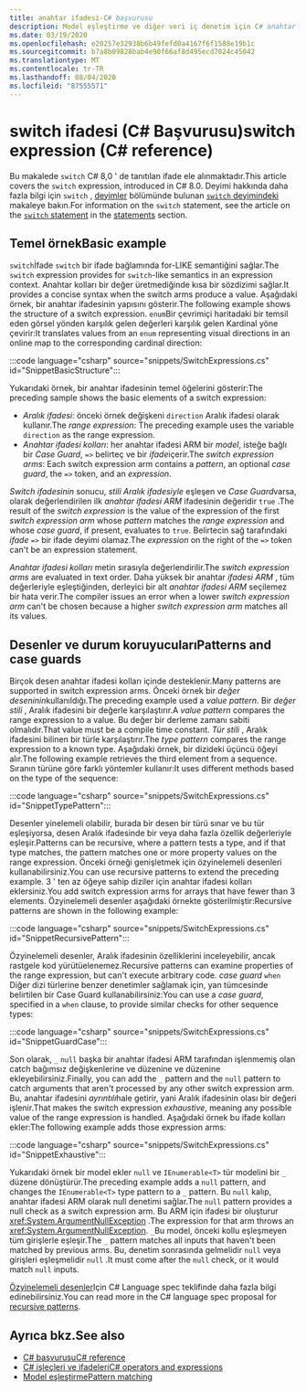 ```yaml
---
title: anahtar ifadesi-C# başvurusu
description: Model eşleştirme ve diğer veri iç denetim için C# anahtar ifadesini nasıl kullanacağınızı öğrenin
ms.date: 03/19/2020
ms.openlocfilehash: e20257e32938b6b49fefd0a4167f6f1588e19b1c
ms.sourcegitcommit: b7a8b09828bab4e90f66af8d495ecd7024c45042
ms.translationtype: MT
ms.contentlocale: tr-TR
ms.lasthandoff: 08/04/2020
ms.locfileid: "87555571"
---
```

# <a name="switch-expression-c-reference"></a><span data-ttu-id="9a5c2-103">switch ifadesi (C# Başvurusu)</span><span class="sxs-lookup"><span data-stu-id="9a5c2-103">switch expression (C# reference)</span></span>

<span data-ttu-id="9a5c2-104">Bu makalede `switch` C# 8,0 ' de tanıtılan ifade ele alınmaktadır.</span><span class="sxs-lookup"><span data-stu-id="9a5c2-104">This article covers the `switch` expression, introduced in C# 8.0.</span></span> <span data-ttu-id="9a5c2-105">Deyimi hakkında daha fazla bilgi için `switch` , [deyimler](../keywords/index.md) bölümünde bulunan [ `switch` deyimindeki](../keywords/switch.md) makaleye bakın.</span><span class="sxs-lookup"><span data-stu-id="9a5c2-105">For information on the `switch` statement, see the article on the [`switch` statement](../keywords/switch.md) in the [statements](../keywords/index.md) section.</span></span>

## <a name="basic-example"></a><span data-ttu-id="9a5c2-106">Temel örnek</span><span class="sxs-lookup"><span data-stu-id="9a5c2-106">Basic example</span></span>

<span data-ttu-id="9a5c2-107">`switch`İfade `switch` bir ifade bağlamında for-LIKE semantiğini sağlar.</span><span class="sxs-lookup"><span data-stu-id="9a5c2-107">The `switch` expression provides for `switch`-like semantics in an expression context.</span></span> <span data-ttu-id="9a5c2-108">Anahtar kolları bir değer üretmediğinde kısa bir sözdizimi sağlar.</span><span class="sxs-lookup"><span data-stu-id="9a5c2-108">It provides a concise syntax when the switch arms produce a value.</span></span> <span data-ttu-id="9a5c2-109">Aşağıdaki örnek, bir anahtar ifadesinin yapısını gösterir.</span><span class="sxs-lookup"><span data-stu-id="9a5c2-109">The following example shows the structure of a switch expression.</span></span> <span data-ttu-id="9a5c2-110">`enum`Bir çevrimiçi haritadaki bir temsil eden görsel yönden karşılık gelen değerleri karşılık gelen Kardinal yöne çevirir:</span><span class="sxs-lookup"><span data-stu-id="9a5c2-110">It translates values from an `enum` representing visual directions in an online map to the corresponding cardinal direction:</span></span>

:::code language="csharp" source="snippets/SwitchExpressions.cs" id="SnippetBasicStructure":::

<span data-ttu-id="9a5c2-111">Yukarıdaki örnek, bir anahtar ifadesinin temel öğelerini gösterir:</span><span class="sxs-lookup"><span data-stu-id="9a5c2-111">The preceding sample shows the basic elements of a switch expression:</span></span>

- <span data-ttu-id="9a5c2-112">*Aralık ifadesi*: önceki örnek değişkeni `direction` Aralık ifadesi olarak kullanır.</span><span class="sxs-lookup"><span data-stu-id="9a5c2-112">The *range expression*: The preceding example uses the variable `direction` as the range expression.</span></span>
- <span data-ttu-id="9a5c2-113">*Anahtar ifadesi kolları*: her anahtar ifadesi ARM bir *model*, isteğe bağlı bir *Case Guard*, `=>` belirteç ve bir *ifade*içerir.</span><span class="sxs-lookup"><span data-stu-id="9a5c2-113">The *switch expression arms*: Each switch expression arm contains a *pattern*, an optional *case guard*, the `=>` token, and an *expression*.</span></span>

<span data-ttu-id="9a5c2-114">*Switch ifadesinin* sonucu, *stili* *Aralık ifadesiyle* eşleşen ve *Case Guard*varsa, olarak değerlendirilen ilk *anahtar ifadesi ARM* ifadesinin değeridir `true` .</span><span class="sxs-lookup"><span data-stu-id="9a5c2-114">The result of the *switch expression* is the value of the expression of the first *switch expression arm* whose *pattern* matches the *range expression* and whose *case guard*, if present, evaluates to `true`.</span></span> <span data-ttu-id="9a5c2-115">Belirtecin sağ tarafındaki *ifade* `=>` bir ifade deyimi olamaz.</span><span class="sxs-lookup"><span data-stu-id="9a5c2-115">The *expression* on the right of the `=>` token can't be an expression statement.</span></span>

<span data-ttu-id="9a5c2-116">*Anahtar ifadesi kolları* metin sırasıyla değerlendirilir.</span><span class="sxs-lookup"><span data-stu-id="9a5c2-116">The *switch expression arms* are evaluated in text order.</span></span> <span data-ttu-id="9a5c2-117">Daha yüksek bir anahtar *ifadesi ARM* , tüm değerleriyle eşleştiğinden, derleyici bir alt *anahtar ifadesi ARM* seçilemez bir hata verir.</span><span class="sxs-lookup"><span data-stu-id="9a5c2-117">The compiler issues an error when a lower *switch expression arm* can't be chosen because a higher *switch expression arm* matches all its values.</span></span>

## <a name="patterns-and-case-guards"></a><span data-ttu-id="9a5c2-118">Desenler ve durum koruyucuları</span><span class="sxs-lookup"><span data-stu-id="9a5c2-118">Patterns and case guards</span></span>

<span data-ttu-id="9a5c2-119">Birçok desen anahtar ifadesi kolları içinde desteklenir.</span><span class="sxs-lookup"><span data-stu-id="9a5c2-119">Many patterns are supported in switch expression arms.</span></span> <span data-ttu-id="9a5c2-120">Önceki örnek bir *değer deseninin*kullanıldığı.</span><span class="sxs-lookup"><span data-stu-id="9a5c2-120">The preceding example used a *value pattern*.</span></span> <span data-ttu-id="9a5c2-121">Bir *değer stili* , Aralık ifadesini bir değerle karşılaştırır.</span><span class="sxs-lookup"><span data-stu-id="9a5c2-121">A *value pattern* compares the range expression to a value.</span></span> <span data-ttu-id="9a5c2-122">Bu değer bir derleme zamanı sabiti olmalıdır.</span><span class="sxs-lookup"><span data-stu-id="9a5c2-122">That value must be a compile time constant.</span></span> <span data-ttu-id="9a5c2-123">*Tür stili* , Aralık ifadesini bilinen bir türle karşılaştırır.</span><span class="sxs-lookup"><span data-stu-id="9a5c2-123">The *type pattern* compares the range expression to a known type.</span></span> <span data-ttu-id="9a5c2-124">Aşağıdaki örnek, bir dizideki üçüncü öğeyi alır.</span><span class="sxs-lookup"><span data-stu-id="9a5c2-124">The following example retrieves the third element from a sequence.</span></span> <span data-ttu-id="9a5c2-125">Sıranın türüne göre farklı yöntemler kullanır:</span><span class="sxs-lookup"><span data-stu-id="9a5c2-125">It uses different methods based on the type of the sequence:</span></span>

:::code language="csharp" source="snippets/SwitchExpressions.cs" id="SnippetTypePattern":::

<span data-ttu-id="9a5c2-126">Desenler yinelemeli olabilir, burada bir desen bir türü sınar ve bu tür eşleşiyorsa, desen Aralık ifadesinde bir veya daha fazla özellik değerleriyle eşleşir.</span><span class="sxs-lookup"><span data-stu-id="9a5c2-126">Patterns can be recursive, where a pattern tests a type, and if that type matches, the pattern matches one or more property values on the range expression.</span></span> <span data-ttu-id="9a5c2-127">Önceki örneği genişletmek için özyinelemeli desenleri kullanabilirsiniz.</span><span class="sxs-lookup"><span data-stu-id="9a5c2-127">You can use recursive patterns to extend the preceding example.</span></span> <span data-ttu-id="9a5c2-128">3 ' ten az öğeye sahip diziler için anahtar ifadesi kolları eklersiniz.</span><span class="sxs-lookup"><span data-stu-id="9a5c2-128">You add switch expression arms for arrays that have fewer than 3 elements.</span></span> <span data-ttu-id="9a5c2-129">Özyinelemeli desenler aşağıdaki örnekte gösterilmiştir:</span><span class="sxs-lookup"><span data-stu-id="9a5c2-129">Recursive patterns are shown in the following example:</span></span>

:::code language="csharp" source="snippets/SwitchExpressions.cs" id="SnippetRecursivePattern":::

<span data-ttu-id="9a5c2-130">Özyinelemeli desenler, Aralık ifadesinin özelliklerini inceleyebilir, ancak rastgele kod yürütüelenemez.</span><span class="sxs-lookup"><span data-stu-id="9a5c2-130">Recursive patterns can examine properties of the range expression, but can't execute arbitrary code.</span></span> <span data-ttu-id="9a5c2-131">*case guard* `when` Diğer dizi türlerine benzer denetimler sağlamak için, yan tümcesinde belirtilen bir Case Guard kullanabilirsiniz:</span><span class="sxs-lookup"><span data-stu-id="9a5c2-131">You can use a *case guard*, specified in a `when` clause, to provide similar checks for other sequence types:</span></span>

:::code language="csharp" source="snippets/SwitchExpressions.cs" id="SnippetGuardCase":::

<span data-ttu-id="9a5c2-132">Son olarak, `_` `null` başka bir anahtar ifadesi ARM tarafından işlenmemiş olan catch bağımsız değişkenlerine ve düzenine ve düzenine ekleyebilirsiniz.</span><span class="sxs-lookup"><span data-stu-id="9a5c2-132">Finally, you can add the `_` pattern and the `null` pattern to catch arguments that aren't processed by any other switch expression arm.</span></span> <span data-ttu-id="9a5c2-133">Bu, anahtar ifadesini *ayrıntılı*hale getirir, yani Aralık ifadesinin olası bir değeri işlenir.</span><span class="sxs-lookup"><span data-stu-id="9a5c2-133">That makes the switch expression *exhaustive*, meaning any possible value of the range expression is handled.</span></span> <span data-ttu-id="9a5c2-134">Aşağıdaki örnek bu ifade kolları ekler:</span><span class="sxs-lookup"><span data-stu-id="9a5c2-134">The following example adds those expression arms:</span></span>

:::code language="csharp" source="snippets/SwitchExpressions.cs" id="SnippetExhaustive":::

<span data-ttu-id="9a5c2-135">Yukarıdaki örnek bir model ekler `null` ve `IEnumerable<T>` tür modelini bir `_` düzene dönüştürür.</span><span class="sxs-lookup"><span data-stu-id="9a5c2-135">The preceding example adds a `null` pattern, and changes the `IEnumerable<T>` type pattern to a `_` pattern.</span></span> <span data-ttu-id="9a5c2-136">Bu `null` kalıp, anahtar ifadesi ARM olarak null denetimi sağlar.</span><span class="sxs-lookup"><span data-stu-id="9a5c2-136">The `null` pattern provides a null check as a switch expression arm.</span></span> <span data-ttu-id="9a5c2-137">Bu ARM için ifadesi bir oluşturur <xref:System.ArgumentNullException> .</span><span class="sxs-lookup"><span data-stu-id="9a5c2-137">The expression for that arm throws an <xref:System.ArgumentNullException>.</span></span> <span data-ttu-id="9a5c2-138">`_`Bu model, önceki kollu eşleşmeyen tüm girişlerle eşleşir.</span><span class="sxs-lookup"><span data-stu-id="9a5c2-138">The `_` pattern matches all inputs that haven't been matched by previous arms.</span></span> <span data-ttu-id="9a5c2-139">Bu, denetim sonrasında gelmelidir `null` veya girişleri eşleşmelidir `null` .</span><span class="sxs-lookup"><span data-stu-id="9a5c2-139">It must come after the `null` check, or it would match `null` inputs.</span></span>

<span data-ttu-id="9a5c2-140">[Özyinelemeli desenler](~/_csharplang/proposals/csharp-8.0/patterns.md#switch-expression)Için C# Language spec teklifinde daha fazla bilgi edinebilirsiniz.</span><span class="sxs-lookup"><span data-stu-id="9a5c2-140">You can read more in the C# language spec proposal for [recursive patterns](~/_csharplang/proposals/csharp-8.0/patterns.md#switch-expression).</span></span>

## <a name="see-also"></a><span data-ttu-id="9a5c2-141">Ayrıca bkz.</span><span class="sxs-lookup"><span data-stu-id="9a5c2-141">See also</span></span>

- [<span data-ttu-id="9a5c2-142">C# başvurusu</span><span class="sxs-lookup"><span data-stu-id="9a5c2-142">C# reference</span></span>](../index.md)
- [<span data-ttu-id="9a5c2-143">C# işleçleri ve ifadeleri</span><span class="sxs-lookup"><span data-stu-id="9a5c2-143">C# operators and expressions</span></span>](index.md)
- [<span data-ttu-id="9a5c2-144">Model eşleştirme</span><span class="sxs-lookup"><span data-stu-id="9a5c2-144">Pattern matching</span></span>](../../pattern-matching.md)
